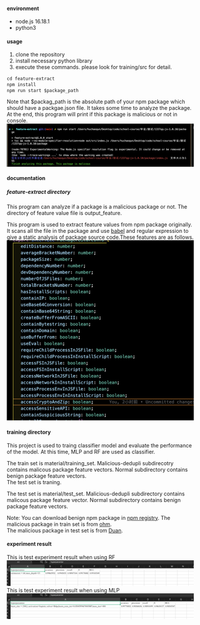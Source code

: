 #### environment
+ node.js 16.18.1
+ python3
#### usage
1. clone the repository 
2. install necessary python library
3.  execute these commands. please look for training/src for detail.
````
cd feature-extract
npm install
npm run start $package_path
````
Note that $packag_path is the absolute path of your npm package which should have a packgae.json file. It takes some time to analyze the package. At the end, this program will print if this package is malicious or not in console.
![alt result](image/截屏2023-02-04%2022.59.34.png)
#### documentation

##### feature-extract directory

This program can analyze if a package is a malicious package or not. The  directory of feature value file is output_feature.  

This program is used to extract feature values from npm package originally. It scans all the file in the package and use [babel](https://github.com/babel/babel) and regular expression to give a static analysis of package source code.These features are as follows.  
![alt features](image/截屏2023-02-04%2022.16.06.png)

#### training directory

This project is used to traing classifier model and evaluate the performance of the model. At this time, MLP and RF are used as classifier.  

The train set is material/training_set. Malicious-dedupli subdirecotry contains malicous package feature vectors. Normal subdirectory contains benign package feature vectors.  
The test set is traning.  

The test set is material/test_set. Malicious-dedupli subdirectory contains malicous package feature vector. Normal subdirectory contains benign package feature vectors.

Note:
You can download benign npm package in [npm registry](https://www.npmjs.com/).
The malicious package in train set is from [ohm](https://dasfreak.github.io/Backstabbers-Knife-Collection/).  
The malicious package in test set is from [Duan](https://github.com/osssanitizer/maloss).
#### experiment result
This is test experiment result when using RF  
![alt RF](image/截屏2023-02-04%2022.51.45.png)  
This is test experiment result when using MLP
![alt MLP](image/截屏2023-02-04%2022.51.16.png)